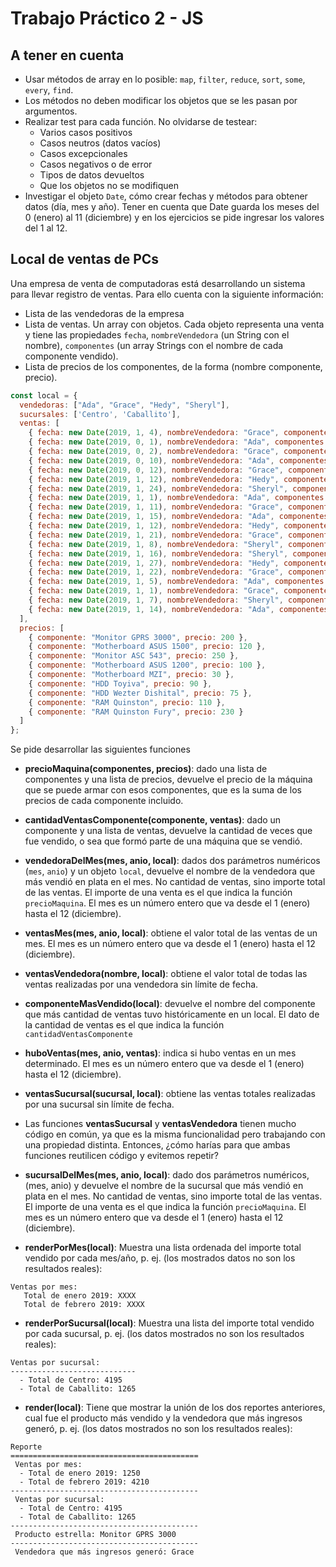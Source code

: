 # Trabajo Práctico 2 - JS

## A tener en cuenta

- Usar métodos de array en lo posible: `map`, `filter`, `reduce`, `sort`, `some`, `every`, `find`.
- Los métodos no deben modificar los objetos que se les pasan por argumentos.
- Realizar test para cada función. No olvidarse de testear:
    - Varios casos positivos
    - Casos neutros (datos vacíos)
    - Casos excepcionales
    - Casos negativos o de error
    - Tipos de datos devueltos
    - Que los objetos no se modifiquen
- Investigar el objeto `Date`, cómo crear fechas y métodos para obtener datos (día, mes y año). Tener en cuenta que Date guarda los meses del 0 (enero) al 11 (diciembre) y en los ejercicios se pide ingresar los valores del 1 al 12.    

## Local de ventas de PCs

Una empresa de venta de computadoras está desarrollando un sistema para llevar registro de ventas. Para ello cuenta con la siguiente información:

  * Lista de las vendedoras de la empresa
  * Lista de ventas. Un array con objetos. Cada objeto representa una venta y tiene las propiedades `fecha`, `nombreVendedora` (un String con el nombre), `componentes` (un array Strings con el nombre de cada componente vendido).
  * Lista de precios de los componentes, de la forma (nombre componente, precio).

```js
const local = {
  vendedoras: ["Ada", "Grace", "Hedy", "Sheryl"],
  sucursales: ['Centro', 'Caballito'],
  ventas: [
    { fecha: new Date(2019, 1, 4), nombreVendedora: "Grace", componentes: ["Monitor GPRS 3000", "Motherboard ASUS 1500"], sucursal: "Centro" },
    { fecha: new Date(2019, 0, 1), nombreVendedora: "Ada", componentes: ["Monitor GPRS 3000", "Motherboard ASUS 1500"], sucursal: "Centro" },
    { fecha: new Date(2019, 0, 2), nombreVendedora: "Grace", componentes: ["Monitor ASC 543", "Motherboard MZI"], sucursal: "Centro" },
    { fecha: new Date(2019, 0, 10), nombreVendedora: "Ada", componentes: ["Monitor ASC 543", "Motherboard ASUS 1200"], sucursal: "Centro" },
    { fecha: new Date(2019, 0, 12), nombreVendedora: "Grace", componentes: ["Monitor GPRS 3000", "Motherboard ASUS 1200"], sucursal: "Centro" },
    { fecha: new Date(2019, 1, 12), nombreVendedora: "Hedy", componentes: ["Monitor GPRS 3000", "HDD Toyiva"], sucursal: "Centro" },
    { fecha: new Date(2019, 1, 24), nombreVendedora: "Sheryl", componentes: ["Motherboard ASUS 1500", "HDD Wezter Dishital"], sucursal: "Caballito" },
    { fecha: new Date(2019, 1, 1), nombreVendedora: "Ada", componentes: ["Motherboard ASUS 1200", "RAM Quinston Fury"], sucursal: "Centro" },
    { fecha: new Date(2019, 1, 11), nombreVendedora: "Grace", componentes: ["Monitor ASC 543", "RAM Quinston"], sucursal: "Caballito" },
    { fecha: new Date(2019, 1, 15), nombreVendedora: "Ada", componentes: ["Motherboard ASUS 1200", "RAM Quinston Fury"], sucursal: "Centro" },
    { fecha: new Date(2019, 1, 12), nombreVendedora: "Hedy", componentes: ["Motherboard ASUS 1500", "HDD Toyiva"], sucursal: "Caballito" },
    { fecha: new Date(2019, 1, 21), nombreVendedora: "Grace", componentes: ["Motherboard ASUS 1200", "RAM Quinston"], sucursal: "Centro" },
    { fecha: new Date(2019, 1, 8), nombreVendedora: "Sheryl", componentes: ["Monitor ASC 543", "HDD Wezter Dishital"], sucursal: "Centro" },
    { fecha: new Date(2019, 1, 16), nombreVendedora: "Sheryl", componentes: ["Monitor GPRS 3000", "RAM Quinston Fury"], sucursal: "Centro" },
    { fecha: new Date(2019, 1, 27), nombreVendedora: "Hedy", componentes: ["Motherboard ASUS 1200", "HDD Toyiva"], sucursal: "Caballito" },
    { fecha: new Date(2019, 1, 22), nombreVendedora: "Grace", componentes: ["Monitor ASC 543", "HDD Wezter Dishital"], sucursal: "Centro" },
    { fecha: new Date(2019, 1, 5), nombreVendedora: "Ada", componentes: ["Motherboard ASUS 1500", "RAM Quinston"], sucursal: "Centro" },
    { fecha: new Date(2019, 1, 1), nombreVendedora: "Grace", componentes: ["Motherboard ASUS 1200", "HDD Wezter Dishital"], sucursal: "Centro" },
    { fecha: new Date(2019, 1, 7), nombreVendedora: "Sheryl", componentes: ["Monitor GPRS 3000", "RAM Quinston"], sucursal: "Caballito" },
    { fecha: new Date(2019, 1, 14), nombreVendedora: "Ada", componentes: ["Motherboard ASUS 1200", "HDD Toyiva"], sucursal: "Centro" }
  ],
  precios: [
    { componente: "Monitor GPRS 3000", precio: 200 },
    { componente: "Motherboard ASUS 1500", precio: 120 },
    { componente: "Monitor ASC 543", precio: 250 },
    { componente: "Motherboard ASUS 1200", precio: 100 },
    { componente: "Motherboard MZI", precio: 30 },
    { componente: "HDD Toyiva", precio: 90 },
    { componente: "HDD Wezter Dishital", precio: 75 },
    { componente: "RAM Quinston", precio: 110 },
    { componente: "RAM Quinston Fury", precio: 230 }
  ]
};
```

Se pide desarrollar las siguientes funciones

* **precioMaquina(componentes, precios)**: dado una lista de componentes y una lista de precios, devuelve el precio de la máquina que se puede armar con esos componentes, que es la suma de los precios de cada componente incluido.

* **cantidadVentasComponente(componente, ventas)**: dado un componente y una lista de ventas, devuelve la cantidad de veces que fue vendido, o sea que formó parte de una máquina que se vendió.

* **vendedoraDelMes(mes, anio, local)**: dados dos parámetros numéricos (`mes`, `anio`) y un objeto `local`, devuelve el nombre de la vendedora que más vendió en plata en el mes. No cantidad de ventas, sino importe total de las ventas. El importe de una venta es el que indica la función `precioMaquina`. El mes es un número entero que va desde el 1 (enero) hasta el 12 (diciembre).

* **ventasMes(mes, anio, local)**: obtiene el valor total de las ventas de un mes. El mes es un número entero que va desde el 1 (enero) hasta el 12 (diciembre).

* **ventasVendedora(nombre, local)**: obtiene el valor total de todas las ventas realizadas por una vendedora sin límite de fecha.

* **componenteMasVendido(local)**: devuelve el nombre del componente que más cantidad de ventas tuvo históricamente en un local. El dato de la cantidad de ventas es el que indica la función `cantidadVentasComponente`

* **huboVentas(mes, anio, ventas)**: indica si hubo ventas en un mes determinado. El mes es un número entero que va desde el 1 (enero) hasta el 12 (diciembre).

* **ventasSucursal(sucursal, local)**: obtiene las ventas totales realizadas por una sucursal sin límite de fecha.

* Las funciones **ventasSucursal** y **ventasVendedora** tienen mucho código en común, ya que es la misma funcionalidad pero trabajando con una propiedad distinta. Entonces, ¿cómo harías para que ambas funciones reutilicen código y evitemos repetir?

* **sucursalDelMes(mes, anio, local)**: dado dos parámetros numéricos, (mes, anio) y devuelve el nombre de la sucursal que más vendió en plata en el mes. No cantidad de ventas, sino importe total de las ventas. El importe de una venta es el que indica la función `precioMaquina`. El mes es un número entero que va desde el 1 (enero) hasta el 12 (diciembre).

* **renderPorMes(local)**: Muestra una lista ordenada del importe total vendido por cada mes/año, p. ej. (los mostrados datos no son los resultados reales):

```
Ventas por mes:
   Total de enero 2019: XXXX
   Total de febrero 2019: XXXX
```

* **renderPorSucursal(local)**: Muestra una lista del importe total vendido por cada sucursal, p. ej. (los datos mostrados no son los resultados reales):

```
Ventas por sucursal:
----------------------------
  - Total de Centro: 4195
  - Total de Caballito: 1265
```

* **render(local)**: Tiene que mostrar la unión de los dos reportes anteriores, cual fue el producto más vendido y la vendedora que más ingresos generó, p. ej. (los datos mostrados no son los resultados reales):

```
Reporte
==========================================
 Ventas por mes:
  - Total de enero 2019: 1250
  - Total de febrero 2019: 4210
------------------------------------------
 Ventas por sucursal:
  - Total de Centro: 4195
  - Total de Caballito: 1265
------------------------------------------
 Producto estrella: Monitor GPRS 3000
------------------------------------------ 
 Vendedora que más ingresos generó: Grace
```
